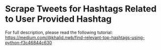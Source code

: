 # Scrape Tweets for Hashtags Related to User Provided Hashtag 
For full description, please read the following tutorial:
https://medium.com/@khalid.nwb/find-relevant-top-hashtags-using-python-f3c46844c630
